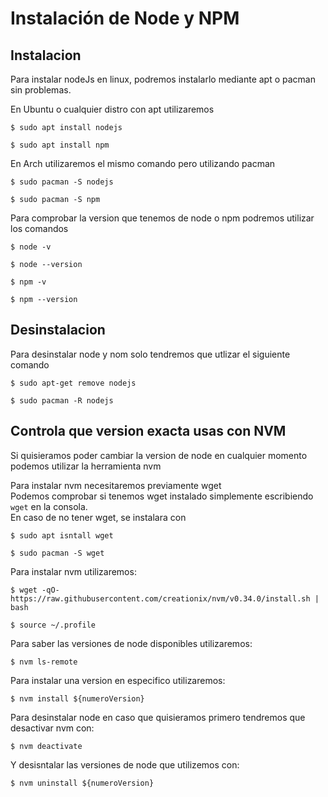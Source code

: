 # Instalación de Node y NPM

## Instalacion

Para instalar nodeJs en linux, podremos instalarlo mediante apt o pacman sin problemas.

En Ubuntu o cualquier distro con apt utilizaremos</br>

    $ sudo apt install nodejs

    $ sudo apt install npm

En Arch utilizaremos el mismo comando pero utilizando pacman</br>

    $ sudo pacman -S nodejs

    $ sudo pacman -S npm

Para comprobar la version que tenemos de node o npm podremos utilizar los comandos</br>

    $ node -v

    $ node --version

    $ npm -v

    $ npm --version

## Desinstalacion

Para desinstalar node y nom solo tendremos que utlizar el siguiente comando </br>

    $ sudo apt-get remove nodejs

    $ sudo pacman -R nodejs

## Controla que version exacta usas con NVM

Si quisieramos poder cambiar la version de node en cualquier momento podemos utilizar la herramienta nvm

Para instalar nvm necesitaremos previamente wget</br>
Podemos comprobar si tenemos wget instalado simplemente escribiendo `wget` en la consola.</br>
En caso de no tener wget, se instalara con

    $ sudo apt isntall wget

    $ sudo pacman -S wget

Para instalar nvm utilizaremos:</br>

    $ wget -qO- https://raw.githubusercontent.com/creationix/nvm/v0.34.0/install.sh | bash

    $ source ~/.profile

Para saber las versiones de node disponibles utilizaremos:</br>

    $ nvm ls-remote

Para instalar una version en especifico utilizaremos:</br>

    $ nvm install ${numeroVersion}

Para desinstalar node en caso que quisieramos primero tendremos que desactivar nvm con:</br>

    $ nvm deactivate

Y desisntalar las versiones de node que utilizemos con:</br>

    $ nvm uninstall ${numeroVersion}
